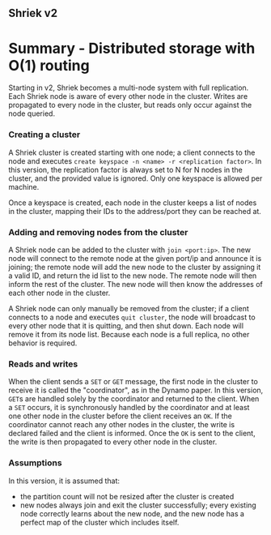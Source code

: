 Shriek v2
---
# Summary - Distributed storage with O(1) routing
Starting in v2, Shriek becomes a multi-node system with full replication.
Each Shriek node is aware of every other node in the cluster. Writes are
propagated to every node in the cluster, but reads only occur against the node queried.

### Creating a cluster
A Shriek cluster is created starting with one node; a client connects to the node
and executes `create keyspace -n <name> -r <replication factor>`. In this version, the replication
factor is always set to N for N nodes in the cluster, and the provided value is ignored. Only
one keyspace is allowed per machine.

Once a keyspace is created, each node in the cluster keeps a list of nodes in the cluster, mapping
their IDs to the address/port they can be reached at.

### Adding and removing nodes from the cluster
A Shriek node can be added to the cluster with `join <port:ip>`. The new node will connect
to the remote node at the given port/ip and announce it is joining; the remote node will add
the new node to the cluster by assigning it a valid ID, and return the id list to the new node.
The remote node will then inform the rest of the cluster. The new node will then know the
addresses of each other node in the cluster.

A Shriek node can only manually be removed from the cluster; if a client connects to a node
and executes `quit cluster`, the node will broadcast to every other node that it is quitting,
and then shut down. Each node will remove it from its node list. Because each node is a full replica,
no other behavior is required.

### Reads and writes
When the client sends a `SET` or `GET` message, the first node in the cluster to receive it is
called the "coordinator", as in the Dynamo paper. In this version, `GET`s are handled solely by the
coordinator and returned to the client. When a `SET` occurs, it is synchronously handled
by the coordinator and at least one other node in the cluster before the client receives an `OK`. If
the coordinator cannot reach any other nodes in the cluster, the write is declared failed and the
client is informed. Once the `OK` is sent to the client, the write is then propagated to every
other node in the cluster.

### Assumptions
In this version, it is assumed that:
- the partition count will not be resized after the cluster is created
- new nodes always join and exit the cluster successfully; every existing node
correctly learns about the new node, and the new node has a perfect
map of the cluster which includes itself.
